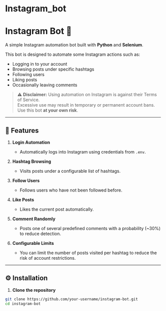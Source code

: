 # Instagram_bot
# Instagram Bot 🤖

A simple Instagram automation bot built with **Python** and **Selenium**.

This bot is designed to automate some Instagram actions such as:
- Logging in to your account
- Browsing posts under specific hashtags
- Following users
- Liking posts
- Occasionally leaving comments

> ⚠️ **Disclaimer:** Using automation on Instagram is against their Terms of Service.  
> Excessive use may result in temporary or permanent account bans.  
> Use this bot **at your own risk**.

---

## 📝 Features

1. **Login Automation**
   - Automatically logs into Instagram using credentials from `.env`.
   
2. **Hashtag Browsing**
   - Visits posts under a configurable list of hashtags.

3. **Follow Users**
   - Follows users who have not been followed before.

4. **Like Posts**
   - Likes the current post automatically.

5. **Comment Randomly**
   - Posts one of several predefined comments with a probability (~30%) to reduce detection.

6. **Configurable Limits**
   - You can limit the number of posts visited per hashtag to reduce the risk of account restrictions.

---

## ⚙️ Installation

1. **Clone the repository**
```bash
git clone https://github.com/your-username/instagram-bot.git
cd instagram-bot
